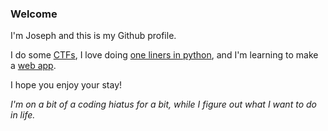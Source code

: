### Welcome

I'm Joseph and this is my Github profile.

I do some [CTFs](https://ctftime.org/team/138100), I love doing [one liners in python](https://github.com/jlsajfj/one-lyne), and I'm learning to make a [web app](https://github.com/jlsajfj/ellie-and-edward).

<!--[Check out my portfolio!](https://github.com/jlsajfj/Portfolio)-->

I hope you enjoy your stay!

*I'm on a bit of a coding hiatus for a bit, while I figure out what I want to do in life.*
<!--
**jlsajfj/jlsajfj** is a ✨ _special_ ✨ repository because its `README.md` (this file) appears on your GitHub profile.

Here are some ideas to get you started:

- 🔭 I’m currently working on ...
- 🌱 I’m currently learning ...
- 👯 I’m looking to collaborate on ...
- 🤔 I’m looking for help with ...
- 💬 Ask me about ...
- 📫 How to reach me: ...
- 😄 Pronouns: ...
- ⚡ Fun fact: ...
-->
